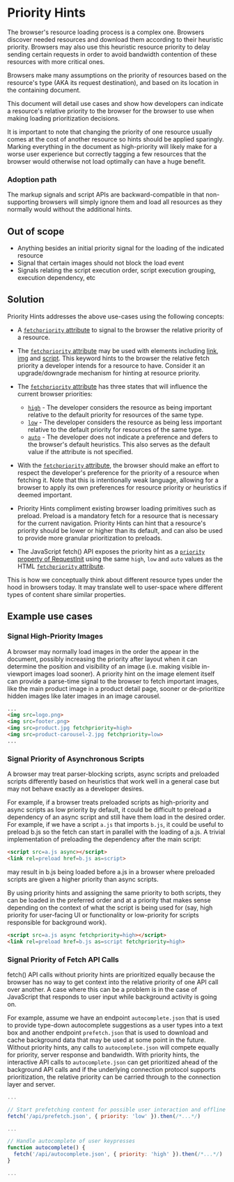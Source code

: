 # Priority Hints

The browser's resource loading process is a complex one. Browsers discover
needed resources and download them according to their heuristic priority.
Browsers may also use this heuristic resource priority to delay sending
certain requests in order to avoid bandwidth contention of these resources
with more critical ones.

Browsers make many assumptions on the priority of resources based on the
resource's type (AKA its request destination), and based on its location
in the containing document.

This document will detail use cases and show how developers can indicate a
resource's relative priority to the browser for the browser to use when making
loading prioritization decisions.

It is important to note that changing the priority of one resource usually
comes at the cost of another resource so hints should be applied sparingly.
Marking everything in the document as high-priority will likely make for a worse
user experience but correctly tagging a few resources that the browser would
otherwise not load optimally can have a huge benefit.

### Adoption path
The markup signals and script APIs are backward-compatible in that
non-supporting browsers will simply ignore them and load all resources as they
normally would without the additional hints.

## Out of scope
* Anything besides an initial priority signal for the loading of the
  indicated resource
* Signal that certain images should not block the load event
* Signals relating the script execution order, script execution
  grouping, execution dependency, etc

## Solution

Priority Hints addresses the above use-cases using the following concepts:

* A [`fetchpriority` attribute](https://html.spec.whatwg.org/multipage/urls-and-fetching.html#fetch-priority-attribute) to signal to the browser the relative priority of a resource.

* The [`fetchpriority` attribute](https://html.spec.whatwg.org/multipage/urls-and-fetching.html#fetch-priority-attribute) may be used with elements including [link](https://html.spec.whatwg.org/multipage/semantics.html#attr-link-fetchpriority), [img](https://html.spec.whatwg.org/multipage/embedded-content.html#attr-img-fetchpriority) and [script](https://html.spec.whatwg.org/multipage/scripting.html#attr-script-fetchpriority). This keyword hints to the browser the relative fetch priority a developer intends for a resource to have. Consider it an upgrade/downgrade mechanism for hinting at resource priority.

* The [`fetchpriority` attribute](https://html.spec.whatwg.org/multipage/urls-and-fetching.html#fetch-priority-attribute) has three states that will influence the current browser priorities:

  * [`high`](https://html.spec.whatwg.org/multipage/urls-and-fetching.html#attr-fetchpriority-high) - The developer considers the resource as being important relative to the default priority for resources of the same type.
  * [`low`](https://html.spec.whatwg.org/multipage/urls-and-fetching.html#attr-fetchpriority-low) - The developer considers the resource as being less important relative to the default priority for resources of the same type.
  * [`auto`](https://html.spec.whatwg.org/multipage/urls-and-fetching.html#attr-fetchpriority-auto) - The developer does not indicate a preference and defers to the browser's default heuristics. This also serves as the default value if the attribute is not specified.

* With the [`fetchpriority` attribute](https://html.spec.whatwg.org/multipage/urls-and-fetching.html#fetch-priority-attribute), the browser should make an effort to respect the developer's preference for the priority of a resource when fetching it. Note that this is intentionally weak language, allowing for a browser to apply its own preferences for resource priority or heuristics if deemed important.

* Priority Hints compliment existing browser loading primitives such as preload. Preload is a mandatory fetch for a resource that is necessary for the current navigation. Priority Hints can hint that a resource's priority should be lower or higher than its default, and can also be used to provide more granular prioritization to preloads.

* The JavaScript fetch() API exposes the priority hint as a [`priority` property of RequestInit](https://fetch.spec.whatwg.org/#dom-requestinit-priority) using the same `high`, `low` and `auto` values as the HTML [`fetchpriority` attribute](https://html.spec.whatwg.org/multipage/urls-and-fetching.html#fetch-priority-attribute).

This is how we conceptually think about different resource types under the hood in browsers today.
It may translate well to user-space where different types of content share similar properties.

## Example use cases

### Signal High-Priority Images
A browser may normally load images in the order the appear in the document, possibly increasing the priority after layout when it can determine the position and visibility of an image (i.e. making visible in-viewport images load sooner). A priority hint on the image element itself can provide a parse-time signal to the browser to fetch important images, like the main product image in a product detail page, sooner or de-prioritize hidden images like later images in an image carousel.

```html
...
<img src=logo.png>
<img src=footer.png>
<img src=product.jpg fetchpriority=high>
<img src=product-carousel-2.jpg fetchpriority=low>
...
```

### Signal Priority of Asynchronous Scripts
A browser may treat parser-blocking scripts, async scripts and preloaded scripts differently based on heuristics that work well in a general case but may not behave exactly as a developer desires.

For example, if a browser treats preloaded scripts as high-priority and async scripts as low priority by default, it could be difficult to preload a dependency of an async script and still have them load in the desired order. For example, if we have a script ```a.js``` that imports ```b.js```, it could be useful to preload b.js so the fetch can start in parallel with the loading of a.js. A trivial implementation of preloading the dependency after the main script:

```html
<script src=a.js async></script>
<link rel=preload href=b.js as=script>
```

may result in b.js being loaded before a.js in a browser where preloaded scripts are given a higher priority than async scripts.

By using priority hints and assigning the same priority to both scripts, they can be loaded in the preferred order and at a priority that makes sense depending on the context of what the script is being used for (say, high priority for user-facing UI or functionality or low-priority for scripts responsible for background work).

```html
<script src=a.js async fetchpriority=high></script>
<link rel=preload href=b.js as=script fetchpriority=high>
```

### Signal Priority of Fetch API Calls
fetch() API calls without priority hints are prioritized equally because the browser has no way to get context into the relative priority of one API call over another. A case where this can be a problem is in the case of JavaScript that responds to user input while background activity is going on.

For example, assume we have an endpoint ```autocomplete.json``` that is used to provide type-down autocomplete suggestions as a user types into a text box and another endpoint ```prefetch.json``` that is used to download and cache background data that may be used at some point in the future. Without priority hints, any calls to ```autocomplete.json``` will compete equally for priority, server response and bandwidth. With priority hints, the interactive API calls to ```autocomplete.json``` can get prioritized ahead of the background API calls and if the underlying connection protocol supports prioritization, the relative priority can be carried through to the connection layer and server.

```javascript
...

// Start prefetching content for possible user interaction and offline support
fetch('/api/prefetch.json', { priority: 'low' }).then(/*...*/)

...

// Handle autocomplete of user keypresses
function autocomplete() {
  fetch('/api/autocomplete.json', { priority: 'high' }).then(/*...*/)
}

...
```
